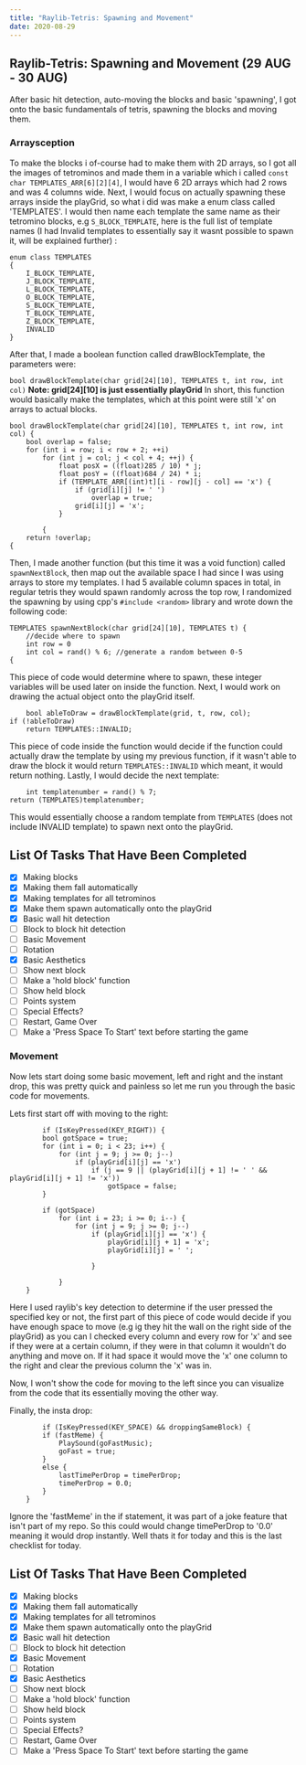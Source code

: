 ```yaml
---
title: "Raylib-Tetris: Spawning and Movement"
date: 2020-08-29
---
```

## Raylib-Tetris: Spawning and Movement (29 AUG - 30 AUG) 
After basic hit detection, auto-moving the blocks and basic 'spawning', I got onto the basic fundamentals of tetris, spawning the blocks and moving them.
### Arraysception
To make the blocks i of-course had to make them with 2D arrays, so I got all the images of tetrominos and made them in a variable which i called `const char TEMPLATES_ARR[6][2][4]`, I would have 6 2D arrays which had 2 rows and was 4 columns wide. Next, I would focus on actually spawning these arrays inside the playGrid, so what i did was make a enum class called 'TEMPLATES'. I would then name each template the same name as their tetromino blocks, e.g `S_BLOCK_TEMPLATE`, here is the full list of template names (I had Invalid templates to essentially say it wasnt possible to spawn it, will be explained further) :

    enum class TEMPLATES
    {
		I_BLOCK_TEMPLATE,
		J_BLOCK_TEMPLATE,
		L_BLOCK_TEMPLATE,
		O_BLOCK_TEMPLATE,
		S_BLOCK_TEMPLATE,
		T_BLOCK_TEMPLATE,
		Z_BLOCK_TEMPLATE,
		INVALID
	}

After that, I made a boolean function called drawBlockTemplate, the parameters were:

`bool drawBlockTemplate(char grid[24][10], TEMPLATES t, int row, int col)`
**Note: grid[24][10] is just essentially playGrid**
In short, this function would basically make the templates, which at this point were still 'x' on arrays to actual blocks.

    bool drawBlockTemplate(char grid[24][10], TEMPLATES t, int row, int col) {
		bool overlap = false;
		for (int i = row; i < row + 2; ++i)
			for (int j = col; j < col + 4; ++j) {
				float posX = ((float)285 / 10) * j;
				float posY = ((float)684 / 24) * i;
				if (TEMPLATE_ARR[(int)t][i - row][j - col] == 'x') {
					if (grid[i][j] != ' ')
						overlap = true;
					grid[i][j] = 'x';
				}
		
			{
		return !overlap;
	{



Then, I made another function (but this time it was a void function) called `spawnNextBlock`, then map out the available space I had since I was using arrays to store my templates. I had 5 available column spaces in total, in regular tetris they would spawn randomly across the top row, I randomized the spawning by using cpp's `#include <random>` library and wrote down the following code:

    TEMPLATES spawnNextBlock(char grid[24][10], TEMPLATES t) {
	    //decide where to spawn
	    int row = 0
	    int col = rand() % 6; //generate a random between 0-5
	{	
This piece of code would determine where to spawn, these integer variables will be used later on inside the function. Next, I would work on drawing the actual object onto the playGrid itself.

    	bool ableToDraw = drawBlockTemplate(grid, t, row, col);
	if (!ableToDraw)
		return TEMPLATES::INVALID;
This piece of code inside the function would decide if the function could actually draw the template by using my previous function, if it wasn't able to draw the block it would return `TEMPLATES::INVALID` which meant, it would return nothing. Lastly, I would decide the next template:

    	int templatenumber = rand() % 7; 
	return (TEMPLATES)templatenumber;
This would essentially choose a random template from `TEMPLATES` (does not include INVALID template) to spawn next onto the playGrid.

## List Of Tasks That Have Been Completed

 - [x] Making blocks
 - [x] Making them fall automatically
 - [x] Making templates for all tetrominos
 - [x] Make them spawn automatically onto the playGrid
 - [x] Basic wall hit detection
 - [ ] Block to block hit detection
 - [ ] Basic Movement
 - [ ] Rotation
 - [x] Basic Aesthetics
 - [ ] Show next block
 - [ ] Make a 'hold block' function
 - [ ] Show held block
 - [ ] Points system
 - [ ] Special Effects?
 - [ ] Restart, Game Over
 - [ ] Make a 'Press Space To Start' text before starting the game

### Movement
Now lets start doing some basic movement, left and right and the instant drop, this was pretty quick and painless so let me run you through the basic code for movements.

Lets first start off with moving to the right:

    		if (IsKeyPressed(KEY_RIGHT)) {
			bool gotSpace = true;
			for (int i = 0; i < 23; i++) {
				for (int j = 9; j >= 0; j--)
					if (playGrid[i][j] == 'x')
						if (j == 9 || (playGrid[i][j + 1] != ' ' && playGrid[i][j + 1] != 'x'))
							gotSpace = false;
			}

			if (gotSpace)
				for (int i = 23; i >= 0; i--) {
					for (int j = 9; j >= 0; j--)
						if (playGrid[i][j] == 'x') {
							playGrid[i][j + 1] = 'x';
							playGrid[i][j] = ' ';

						}

				}
		}

Here I used raylib's key detection to determine if the user pressed the specified key or not, the first part of this piece of code would decide if you have enough space to move (e.g ig they hit the wall on the right side of the playGrid) as you can I checked every column and every row for 'x' and see if they were at a certain column, if they were in that column it wouldn't do anything and move on. If it had space it would move the 'x' one column to the right and clear the previous column the 'x' was in.

Now, I won't show the code for moving to the left since you can visualize from the code that its essentially moving the other way.

Finally, the insta drop:

    		if (IsKeyPressed(KEY_SPACE) && droppingSameBlock) {
			if (fastMeme) {
				PlaySound(goFastMusic);
				goFast = true;
			}
			else {
				lastTimePerDrop = timePerDrop;
				timePerDrop = 0.0;
			}
		}

Ignore the 'fastMeme' in the if statement, it was part of a joke feature that isn't part of my repo. So this could would change timePerDrop to '0.0' meaning it would drop instantly. Well thats it for today and this is the last checklist for today.

## List Of Tasks That Have Been Completed

 - [x] Making blocks
 - [x] Making them fall automatically
 - [x] Making templates for all tetrominos
 - [x] Make them spawn automatically onto the playGrid
 - [x] Basic wall hit detection
 - [ ] Block to block hit detection
 - [x] Basic Movement
 - [ ] Rotation
 - [x] Basic Aesthetics
 - [ ] Show next block
 - [ ] Make a 'hold block' function
 - [ ] Show held block
 - [ ] Points system
 - [ ] Special Effects?
 - [ ] Restart, Game Over
 - [ ] Make a 'Press Space To Start' text before starting the game
